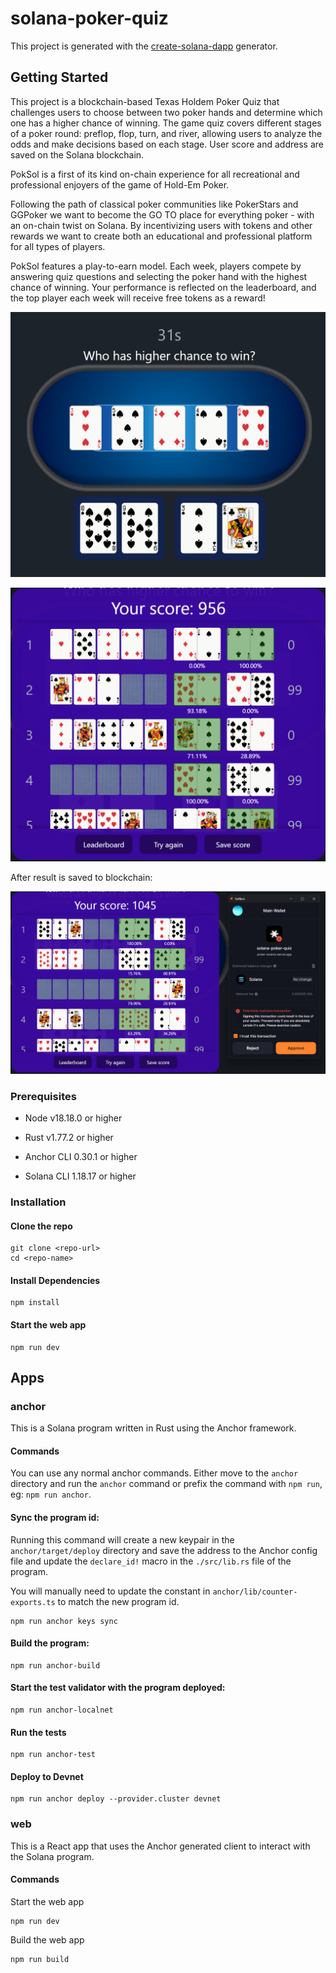 # solana-poker-quiz

This project is generated with the [create-solana-dapp](https://github.com/solana-developers/create-solana-dapp) generator.

## Getting Started

This project is a blockchain-based Texas Holdem Poker Quiz that challenges users to choose between two poker hands and determine which one has a higher chance of winning. The game quiz covers different stages of a poker round: preflop, flop, turn, and river, allowing users to analyze the odds and make decisions based on each stage. User score and address are saved on the Solana blockchain. 

PokSol is a first of its kind on-chain experience for all recreational and professional enjoyers of the game of Hold-Em Poker.

Following the path of classical poker communities like PokerStars and GGPoker we want to become the GO TO place for everything poker - with an on-chain twist on Solana. By incentivizing users with tokens and other rewards we want to create both an educational and professional platform for all types of players.

PokSol features a play-to-earn model. Each week, players compete by answering quiz questions and selecting the poker hand with the highest chance of winning. Your performance is reflected on the leaderboard, and the top player each week will receive free tokens as a reward!

![Alt text](./img1.png)

![Alt text](./img2.png)

After result is saved to blockchain:

![Alt text](./img3.png)

### Prerequisites

- Node v18.18.0 or higher

- Rust v1.77.2 or higher
- Anchor CLI 0.30.1 or higher
- Solana CLI 1.18.17 or higher

### Installation

#### Clone the repo

```shell
git clone <repo-url>
cd <repo-name>
```

#### Install Dependencies

```shell
npm install
```

#### Start the web app

```
npm run dev
```

## Apps

### anchor

This is a Solana program written in Rust using the Anchor framework.

#### Commands

You can use any normal anchor commands. Either move to the `anchor` directory and run the `anchor` command or prefix the command with `npm run`, eg: `npm run anchor`.

#### Sync the program id:

Running this command will create a new keypair in the `anchor/target/deploy` directory and save the address to the Anchor config file and update the `declare_id!` macro in the `./src/lib.rs` file of the program.

You will manually need to update the constant in `anchor/lib/counter-exports.ts` to match the new program id.

```shell
npm run anchor keys sync
```

#### Build the program:

```shell
npm run anchor-build
```

#### Start the test validator with the program deployed:

```shell
npm run anchor-localnet
```

#### Run the tests

```shell
npm run anchor-test
```

#### Deploy to Devnet

```shell
npm run anchor deploy --provider.cluster devnet
```

### web

This is a React app that uses the Anchor generated client to interact with the Solana program.

#### Commands

Start the web app

```shell
npm run dev
```

Build the web app

```shell
npm run build
```

